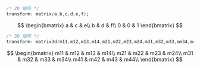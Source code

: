 

```css
/* 2D 矩阵 */
transform: matrix(a,b,c,d,e,f);
```


$$
\begin{bmatrix}
a & c & e\\ 
b & d & f\\ 
0 & 0 & 1 
\end{bmatrix}
$$

```css
/* 3D 矩阵 */
transform: matrix3d(m11,m12,m13,m14,m21,m22,m23,m24,m31,m32,m33,mm34,m41,m42,m43,m44);
```

$$
\begin{bmatrix}
m11 & m12 & m13 & m14\\ 
m21 & m22 & m23 & m24\\ 
m31 & m32 & m33 & m34\\ 
m41 & m42 & m43 & m44\\ 
\end{bmatrix}
$$

